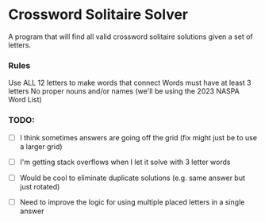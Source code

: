 # Crossword Solitaire Solver

A program that will find all valid crossword solitaire solutions given a set of letters.

### Rules
Use ALL 12 letters to make words that connect
Words must have at least 3 letters
No proper nouns and/or names (we'll be using the 2023 NASPA Word List)

### TODO:
- [ ] I think sometimes answers are going off the grid (fix might just be to use a larger grid)
- [ ] I'm getting stack overflows when I let it solve with 3 letter words
- [ ] Would be cool to eliminate duplicate solutions (e.g. same answer but just rotated)
-   [ ] Need to improve the logic for using multiple placed letters in a single answer

